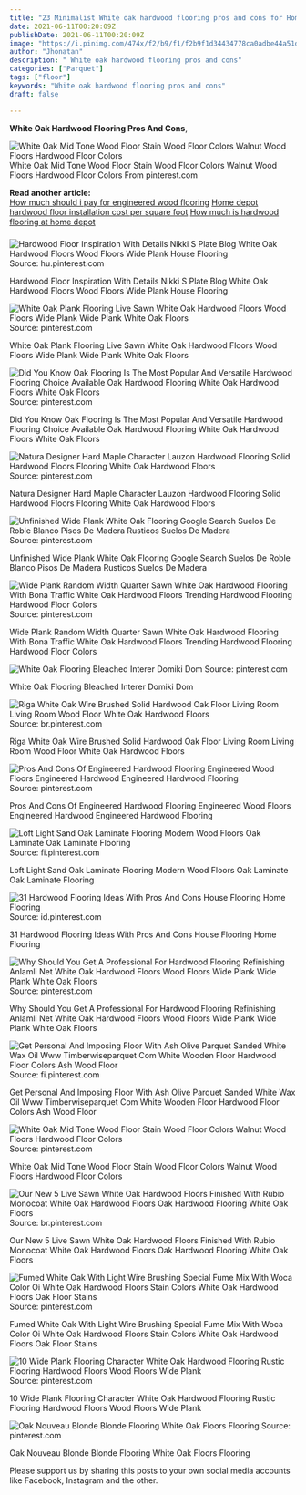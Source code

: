 ```yaml
---
title: "23 Minimalist White oak hardwood flooring pros and cons for Home Decor"
date: 2021-06-11T00:20:09Z
publishDate: 2021-06-11T00:20:09Z
image: "https://i.pinimg.com/474x/f2/b9/f1/f2b9f1d34434778ca0adbe44a51d611f.jpg"
author: "Jhonatan"
description: " White oak hardwood flooring pros and cons"
categories: ["Parquet"]
tags: ["floor"]
keywords: "White oak hardwood flooring pros and cons"
draft: false

---
```

<!-- Head tag Code -->
**White Oak Hardwood Flooring Pros And Cons**, 

![White Oak Mid Tone Wood Floor Stain Wood Floor Colors Walnut Wood Floors Hardwood Floor Colors](https://i.pinimg.com/originals/a2/1d/1b/a21d1b2d5c92714ddb65f3b26c8d5f94.jpg "White Oak Mid Tone Wood Floor Stain Wood Floor Colors Walnut Wood Floors Hardwood Floor Colors")
White Oak Mid Tone Wood Floor Stain Wood Floor Colors Walnut Wood Floors Hardwood Floor Colors From pinterest.com

**Read another article:**  
[How much should i pay for engineered wood flooring](/how-much-should-i-pay-for-engineered-wood-flooring/)
[Home depot hardwood floor installation cost per square foot](/home-depot-hardwood-floor-installation-cost-per-square-foot/)
[How much is hardwood flooring at home depot](/how-much-is-hardwood-flooring-at-home-depot/)




### 

 


![Hardwood Floor Inspiration With Details Nikki S Plate Blog White Oak Hardwood Floors Wood Floors Wide Plank House Flooring](https://i.pinimg.com/564x/6d/c9/0f/6dc90fee22efce66a405e5a3d2caa2ac.jpg "Hardwood Floor Inspiration With Details Nikki S Plate Blog White Oak Hardwood Floors Wood Floors Wide Plank House Flooring")
Source: hu.pinterest.com

Hardwood Floor Inspiration With Details Nikki S Plate Blog White Oak Hardwood Floors Wood Floors Wide Plank House Flooring  

![White Oak Plank Flooring Live Sawn White Oak Hardwood Floors Wood Floors Wide Plank Wide Plank White Oak Floors](https://i.pinimg.com/originals/4a/7a/73/4a7a733e5215d2c30397449844684337.jpg "White Oak Plank Flooring Live Sawn White Oak Hardwood Floors Wood Floors Wide Plank Wide Plank White Oak Floors")
Source: pinterest.com

White Oak Plank Flooring Live Sawn White Oak Hardwood Floors Wood Floors Wide Plank Wide Plank White Oak Floors  

![Did You Know Oak Flooring Is The Most Popular And Versatile Hardwood Flooring Choice Available Oak Hardwood Flooring White Oak Hardwood Floors White Oak Floors](https://i.pinimg.com/736x/44/f8/4d/44f84ddc78db2788145db3847372deb5--oak-hardwood-flooring-bathroom-spa.jpg "Did You Know Oak Flooring Is The Most Popular And Versatile Hardwood Flooring Choice Available Oak Hardwood Flooring White Oak Hardwood Floors White Oak Floors")
Source: pinterest.com

Did You Know Oak Flooring Is The Most Popular And Versatile Hardwood Flooring Choice Available Oak Hardwood Flooring White Oak Hardwood Floors White Oak Floors  

![Natura Designer Hard Maple Character Lauzon Hardwood Flooring Solid Hardwood Floors Flooring White Oak Hardwood Floors](https://i.pinimg.com/originals/7d/58/84/7d588478007d9e03fc3bec32b26fa78f.jpg "Natura Designer Hard Maple Character Lauzon Hardwood Flooring Solid Hardwood Floors Flooring White Oak Hardwood Floors")
Source: pinterest.com

Natura Designer Hard Maple Character Lauzon Hardwood Flooring Solid Hardwood Floors Flooring White Oak Hardwood Floors  

![Unfinished Wide Plank White Oak Flooring Google Search Suelos De Roble Blanco Pisos De Madera Rusticos Suelos De Madera](https://i.pinimg.com/originals/64/a3/94/64a394a9f468b693f04a880575dc6254.jpg "Unfinished Wide Plank White Oak Flooring Google Search Suelos De Roble Blanco Pisos De Madera Rusticos Suelos De Madera")
Source: pinterest.com

Unfinished Wide Plank White Oak Flooring Google Search Suelos De Roble Blanco Pisos De Madera Rusticos Suelos De Madera  

![Wide Plank Random Width Quarter Sawn White Oak Hardwood Flooring With Bona Traffic White Oak Hardwood Floors Trending Hardwood Flooring Hardwood Floor Colors](https://i.pinimg.com/originals/94/e7/dc/94e7dcb3ba9e8c1ea7f9fa6affc30c6a.jpg "Wide Plank Random Width Quarter Sawn White Oak Hardwood Flooring With Bona Traffic White Oak Hardwood Floors Trending Hardwood Flooring Hardwood Floor Colors")
Source: pinterest.com

Wide Plank Random Width Quarter Sawn White Oak Hardwood Flooring With Bona Traffic White Oak Hardwood Floors Trending Hardwood Flooring Hardwood Floor Colors  

![White Oak Flooring Bleached Interer Domiki Dom](https://i.pinimg.com/564x/fb/17/db/fb17db9cffc281c2ab5f1eeca9c7a560--kitchen-flooring-oak-flooring.jpg "White Oak Flooring Bleached Interer Domiki Dom")
Source: pinterest.com

White Oak Flooring Bleached Interer Domiki Dom  

![Riga White Oak Wire Brushed Solid Hardwood Oak Floor Living Room Living Room Wood Floor White Oak Hardwood Floors](https://i.pinimg.com/originals/9d/1e/a6/9d1ea670e4f01627ae6c9bbfe520b73a.jpg "Riga White Oak Wire Brushed Solid Hardwood Oak Floor Living Room Living Room Wood Floor White Oak Hardwood Floors")
Source: br.pinterest.com

Riga White Oak Wire Brushed Solid Hardwood Oak Floor Living Room Living Room Wood Floor White Oak Hardwood Floors  

![Pros And Cons Of Engineered Hardwood Flooring Engineered Wood Floors Engineered Hardwood Engineered Hardwood Flooring](https://i.pinimg.com/originals/45/1c/d9/451cd9ffcda370fc65717ef2a592a8f6.png "Pros And Cons Of Engineered Hardwood Flooring Engineered Wood Floors Engineered Hardwood Engineered Hardwood Flooring")
Source: pinterest.com

Pros And Cons Of Engineered Hardwood Flooring Engineered Wood Floors Engineered Hardwood Engineered Hardwood Flooring  

![Loft Light Sand Oak Laminate Flooring Modern Wood Floors Oak Laminate Oak Laminate Flooring](https://i.pinimg.com/originals/3a/32/7f/3a327ff5535abd10395f9d03a739973f.png "Loft Light Sand Oak Laminate Flooring Modern Wood Floors Oak Laminate Oak Laminate Flooring")
Source: fi.pinterest.com

Loft Light Sand Oak Laminate Flooring Modern Wood Floors Oak Laminate Oak Laminate Flooring  

![31 Hardwood Flooring Ideas With Pros And Cons House Flooring Home Flooring](https://i.pinimg.com/originals/de/b8/84/deb884d9461aa2f167bb40074ceaaf04.jpg "31 Hardwood Flooring Ideas With Pros And Cons House Flooring Home Flooring")
Source: id.pinterest.com

31 Hardwood Flooring Ideas With Pros And Cons House Flooring Home Flooring  

![Why Should You Get A Professional For Hardwood Flooring Refinishing Anlamli Net White Oak Hardwood Floors Wood Floors Wide Plank Wide Plank White Oak Floors](https://i.pinimg.com/originals/d0/0f/a5/d00fa5333f43a4853f0bd6690bd2a77f.jpg "Why Should You Get A Professional For Hardwood Flooring Refinishing Anlamli Net White Oak Hardwood Floors Wood Floors Wide Plank Wide Plank White Oak Floors")
Source: pinterest.com

Why Should You Get A Professional For Hardwood Flooring Refinishing Anlamli Net White Oak Hardwood Floors Wood Floors Wide Plank Wide Plank White Oak Floors  

![Get Personal And Imposing Floor With Ash Olive Parquet Sanded White Wax Oil Www Timberwiseparquet Com White Wooden Floor Hardwood Floor Colors Ash Wood Floor](https://i.pinimg.com/originals/53/1d/fb/531dfbfec41736e92bff38ad0d607c69.jpg "Get Personal And Imposing Floor With Ash Olive Parquet Sanded White Wax Oil Www Timberwiseparquet Com White Wooden Floor Hardwood Floor Colors Ash Wood Floor")
Source: fi.pinterest.com

Get Personal And Imposing Floor With Ash Olive Parquet Sanded White Wax Oil Www Timberwiseparquet Com White Wooden Floor Hardwood Floor Colors Ash Wood Floor  

![White Oak Mid Tone Wood Floor Stain Wood Floor Colors Walnut Wood Floors Hardwood Floor Colors](https://i.pinimg.com/originals/a2/1d/1b/a21d1b2d5c92714ddb65f3b26c8d5f94.jpg "White Oak Mid Tone Wood Floor Stain Wood Floor Colors Walnut Wood Floors Hardwood Floor Colors")
Source: pinterest.com

White Oak Mid Tone Wood Floor Stain Wood Floor Colors Walnut Wood Floors Hardwood Floor Colors  

![Our New 5 Live Sawn White Oak Hardwood Floors Finished With Rubio Monocoat White Oak Hardwood Floors Oak Hardwood Flooring White Oak Floors](https://i.pinimg.com/originals/c9/cf/37/c9cf3796a93d9c834c20661aa7b9cbfc.jpg "Our New 5 Live Sawn White Oak Hardwood Floors Finished With Rubio Monocoat White Oak Hardwood Floors Oak Hardwood Flooring White Oak Floors")
Source: br.pinterest.com

Our New 5 Live Sawn White Oak Hardwood Floors Finished With Rubio Monocoat White Oak Hardwood Floors Oak Hardwood Flooring White Oak Floors  

![Fumed White Oak With Light Wire Brushing Special Fume Mix With Woca Color Oi White Oak Hardwood Floors Stain Colors White Oak Hardwood Floors Oak Floor Stains](https://i.pinimg.com/originals/bd/a8/d6/bda8d6d62a2ae2faebab72452d8aebbf.jpg "Fumed White Oak With Light Wire Brushing Special Fume Mix With Woca Color Oi White Oak Hardwood Floors Stain Colors White Oak Hardwood Floors Oak Floor Stains")
Source: pinterest.com

Fumed White Oak With Light Wire Brushing Special Fume Mix With Woca Color Oi White Oak Hardwood Floors Stain Colors White Oak Hardwood Floors Oak Floor Stains  

![10 Wide Plank Flooring Character White Oak Hardwood Flooring Rustic Flooring Hardwood Floors Wood Floors Wide Plank](https://i.pinimg.com/originals/59/48/4a/59484aa00ba35b50f36612f5bc752cf4.jpg "10 Wide Plank Flooring Character White Oak Hardwood Flooring Rustic Flooring Hardwood Floors Wood Floors Wide Plank")
Source: pinterest.com

10 Wide Plank Flooring Character White Oak Hardwood Flooring Rustic Flooring Hardwood Floors Wood Floors Wide Plank  

![Oak Nouveau Blonde Blonde Flooring White Oak Floors Flooring](https://i.pinimg.com/474x/f2/b9/f1/f2b9f1d34434778ca0adbe44a51d611f.jpg "Oak Nouveau Blonde Blonde Flooring White Oak Floors Flooring")
Source: pinterest.com

Oak Nouveau Blonde Blonde Flooring White Oak Floors Flooring  

Please support us by sharing this posts to your own social media accounts like Facebook, Instagram and the other.

